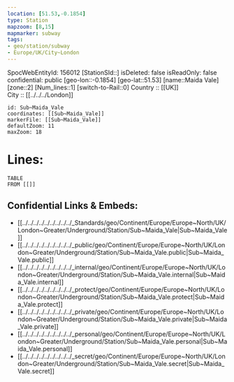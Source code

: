 ```yaml
---
location: [51.53,-0.1854] 
type: Station 
mapzoom: [8,15] 
mapmarker: subway 
tags:
- geo/station/subway
- Europe/UK/City~London
---
```

SpocWebEntityId: 156012
[StationSId::] 
isDeleted: false
isReadOnly: false
confidential: public
[geo-lon::-0.1854] 
[geo-lat::51.53] 
[name::Maida Vale] 
[zone::2] 
[Num_lines::1] 
[switch-to-Rail::0] 
Country :: [[UK]]  
City :: [[../../../London]]  


```leaflet
id: Sub~Maida_Vale
coordinates: [[Sub~Maida_Vale]] 
markerFile: [[Sub~Maida_Vale]] 
defaultZoom: 11 
maxZoom: 18
```


# Lines: 
```dataview
TABLE 
FROM [[]] 
```

## Confidential Links & Embeds: 
- [[../../../../../../../../../_Standards/geo/Continent/Europe/Europe~North/UK/London~Greater/Underground/Station/Sub~Maida_Vale|Sub~Maida_Vale]] 
- [[../../../../../../../../../_public/geo/Continent/Europe/Europe~North/UK/London~Greater/Underground/Station/Sub~Maida_Vale.public|Sub~Maida_Vale.public]] 
- [[../../../../../../../../../_internal/geo/Continent/Europe/Europe~North/UK/London~Greater/Underground/Station/Sub~Maida_Vale.internal|Sub~Maida_Vale.internal]] 
- [[../../../../../../../../../_protect/geo/Continent/Europe/Europe~North/UK/London~Greater/Underground/Station/Sub~Maida_Vale.protect|Sub~Maida_Vale.protect]] 
- [[../../../../../../../../../_private/geo/Continent/Europe/Europe~North/UK/London~Greater/Underground/Station/Sub~Maida_Vale.private|Sub~Maida_Vale.private]] 
- [[../../../../../../../../../_personal/geo/Continent/Europe/Europe~North/UK/London~Greater/Underground/Station/Sub~Maida_Vale.personal|Sub~Maida_Vale.personal]] 
- [[../../../../../../../../../_secret/geo/Continent/Europe/Europe~North/UK/London~Greater/Underground/Station/Sub~Maida_Vale.secret|Sub~Maida_Vale.secret]] 
